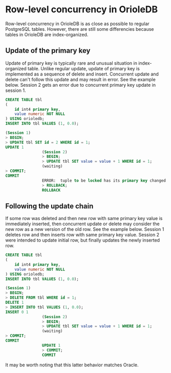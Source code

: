Row-level concurrency in OrioleDB
=================================

Row-level concurrency in OrioleDB is as close as possible to regular PostgreSQL tables.  However, there are still some differencies because tables in OrioleDB are index-organized.

Update of the primary key
-------------------------

Update of primary key is typically rare and unusual situation in index-organized table.  Unlike regular update, update of primary key is implemented as a sequence of delete and insert.  Concurrent update and delete can't follow this update and may result in error.  See the example below.  Session 2 gets an error due to concurrent primary key update in session 1.

```sql
CREATE TABLE tbl
(
	id int4 primary key,
	value numeric NOT NULL
) USING orioledb;
INSERT INTO tbl VALUES (1, 0.0);

(Session 1)
> BEGIN;
> UPDATE tbl SET id = 2 WHERE id = 1;
UPDATE 1
				(Session 2)
				> BEGIN;
				> UPDATE tbl SET value = value + 1 WHERE id = 1;
				(waiting)
> COMMIT;
COMMIT
				ERROR:  tuple to be locked has its primary key changed due to concurrent update
				> ROLLBACK;
				ROLLBACK
```

Following the update chain
--------------------------

If some row was deleted and then new row with same primary key value is immediately inserted, then concurrent update or delete may consider the new row as a new version of the old row.  See the example below.  Session 1 deletes row and then inserts row with same primary key value.  Session 2 were intended to update initial row, but finally updates the newly inserted row.

```sql
CREATE TABLE tbl
(
	id int4 primary key,
	value numeric NOT NULL
) USING orioledb;
INSERT INTO tbl VALUES (1, 0.0);

(Session 1)
> BEGIN;
> DELETE FROM tbl WHERE id = 1;
DELETE 1
> INSERT INTO tbl VALUES (1, 0.0);
INSERT 0 1
				(Session 2)
				> BEGIN;
				> UPDATE tbl SET value = value + 1 WHERE id = 1;
				(waiting)
> COMMIT;
COMMIT
				UPDATE 1
				> COMMIT;
				COMMIT
```
It may be worth noting that this latter behavior matches Oracle.

